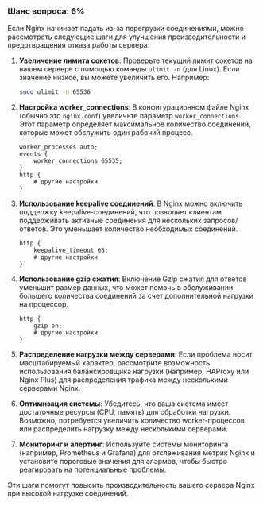 ### Шанс вопроса: 6%

Если Nginx начинает падать из-за перегрузки соединениями, можно рассмотреть следующие шаги для улучшения производительности и предотвращения отказа работы сервера:

1. **Увеличение лимитa сокетов**:
   Проверьте текущий лимит сокетов на вашем сервере с помощью команды `ulimit -n` (для Linux). Если значение низкое, вы можете увеличить его. Например:
   ```bash
   sudo ulimit -n 65536
   ```

2. **Настройка worker_connections**:
   В конфигурационном файле Nginx (обычно это `nginx.conf`) увеличьте параметр `worker_connections`. Этот параметр определяет максимальное количество соединений, которые может обслужить один рабочий процесс.
   ```nginx
   worker_processes auto;
   events {
       worker_connections 65535;
   }
   http {
       # другие настройки
   }
   ```

3. **Использование keepalive соединений**:
   В Nginx можно включить поддержку keepalive-соединений, что позволяет клиентам поддерживать активные соединения для нескольких запросов/ответов. Это уменьшает количество необходимых соединений.
   ```nginx
   http {
       keepalive_timeout 65;
       # другие настройки
   }
   ```

4. **Использование gzip сжатия**:
   Включение Gzip сжатия для ответов уменьшит размер данных, что может помочь в обслуживании большего количества соединений за счет дополнительной нагрузки на процессор.
   ```nginx
   http {
       gzip on;
       # другие настройки
   }
   ```

5. **Распределение нагрузки между серверами**:
   Если проблема носит масштабируемый характер, рассмотрите возможность использования балансировщика нагрузки (например, HAProxy или Nginx Plus) для распределения трафика между несколькими серверами Nginx.

6. **Оптимизация системы**:
   Убедитесь, что ваша система имеет достаточные ресурсы (CPU, память) для обработки нагрузки. Возможно, потребуется увеличить количество worker-процессов или распределить нагрузку между несколькими серверами.

7. **Мониторинг и алертинг**:
   Используйте системы мониторинга (например, Prometheus и Grafana) для отслеживания метрик Nginx и установите пороговые значения для алармов, чтобы быстро реагировать на потенциальные проблемы.

Эти шаги помогут повысить производительность вашего сервера Nginx при высокой нагрузке соединений.